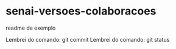# senai-versoes-colaboracoes


readme de exemplo

Lembrei do comando: git commit
Lembrei do comando: git status

